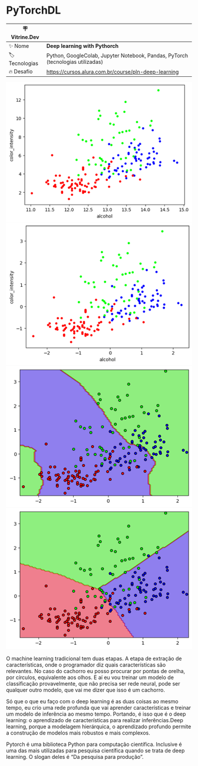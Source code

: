 # PyTorchDL

| :placard: Vitrine.Dev |     |
| -------------  | --- |
| :sparkles: Nome        | **Deep learning with Pythorch**
| :label: Tecnologias | Python, GoogleColab, Jupyter Notebook, Pandas, PyTorch  (tecnologias utilizadas)
| :fire: Desafio     |  https://cursos.alura.com.br/course/pln-deep-learning

<p align="center">
  <img alt="Wine" src="wine1.png">
  <img alt="wine1" src="wine2-norm.png">
  <img alt="fronteira" src="frontdecisi.png">
  <img alt="optimizer" src="optimizer.png">

O machine learning tradicional tem duas etapas. A etapa de extração de características, onde o programador diz quais características são relevantes. No caso do cachorro eu posso procurar por pontas de orelha, por círculos, equivalente aos olhos. E aí eu vou treinar um modelo de classificação provavelmente, que não precisa ser rede neural, pode ser qualquer outro modelo, que vai me dizer que isso é um cachorro.

Só que o que eu faço com o deep learning é as duas coisas ao mesmo tempo, eu crio uma rede profunda que vai aprender características e treinar um modelo de inferência ao mesmo tempo. Portando, é isso que é o deep learning: o aprendizado de características para realizar inferências.Deep learning, porque a modelagem hierárquica, o aprendizado profundo permite a construção de modelos mais robustos e mais complexos.

Pytorch é uma biblioteca Python para computação científica. Inclusive é uma das mais utilizadas para pesquisa científica quando se trata de deep learning. O slogan deles é “Da pesquisa para produção”.
